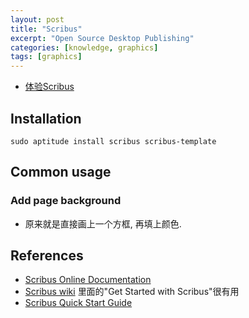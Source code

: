 ```yaml
---
layout: post
title: "Scribus"
excerpt: "Open Source Desktop Publishing"
categories: [knowledge, graphics]
tags: [graphics]
---
```


* [体验Scribus](/blog/programmer/scribus-test-water.html)

Installation
------------
    sudo aptitude install scribus scribus-template 

Common usage
------------
### Add page background
* 原来就是直接画上一个方框, 再填上颜色. 

References
------------
* [Scribus Online Documentation](http://docs.scribus.net/)
* [Scribus wiki](http://wiki.scribus.net/) 里面的"Get Started with Scribus"很有用
* [Scribus Quick Start Guide](http://docs.scribus.net/index.php?lang=en&page=qsg)
